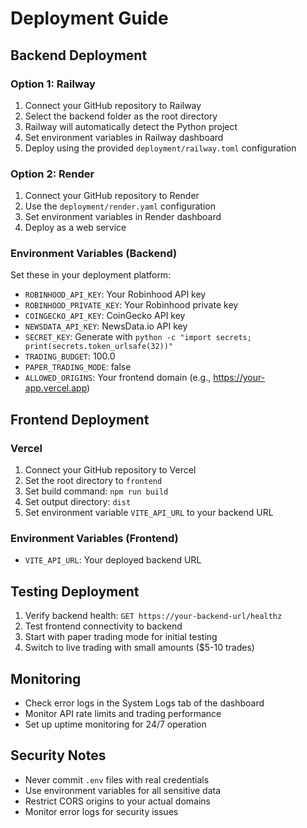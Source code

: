 # Deployment Guide

## Backend Deployment

### Option 1: Railway
1. Connect your GitHub repository to Railway
2. Select the backend folder as the root directory
3. Railway will automatically detect the Python project
4. Set environment variables in Railway dashboard
5. Deploy using the provided `deployment/railway.toml` configuration

### Option 2: Render
1. Connect your GitHub repository to Render
2. Use the `deployment/render.yaml` configuration
3. Set environment variables in Render dashboard
4. Deploy as a web service

### Environment Variables (Backend)
Set these in your deployment platform:
- `ROBINHOOD_API_KEY`: Your Robinhood API key
- `ROBINHOOD_PRIVATE_KEY`: Your Robinhood private key
- `COINGECKO_API_KEY`: CoinGecko API key
- `NEWSDATA_API_KEY`: NewsData.io API key
- `SECRET_KEY`: Generate with `python -c "import secrets; print(secrets.token_urlsafe(32))"`
- `TRADING_BUDGET`: 100.0
- `PAPER_TRADING_MODE`: false
- `ALLOWED_ORIGINS`: Your frontend domain (e.g., https://your-app.vercel.app)

## Frontend Deployment

### Vercel
1. Connect your GitHub repository to Vercel
2. Set the root directory to `frontend`
3. Set build command: `npm run build`
4. Set output directory: `dist`
5. Set environment variable `VITE_API_URL` to your backend URL

### Environment Variables (Frontend)
- `VITE_API_URL`: Your deployed backend URL

## Testing Deployment

1. Verify backend health: `GET https://your-backend-url/healthz`
2. Test frontend connectivity to backend
3. Start with paper trading mode for initial testing
4. Switch to live trading with small amounts ($5-10 trades)

## Monitoring

- Check error logs in the System Logs tab of the dashboard
- Monitor API rate limits and trading performance
- Set up uptime monitoring for 24/7 operation

## Security Notes

- Never commit `.env` files with real credentials
- Use environment variables for all sensitive data
- Restrict CORS origins to your actual domains
- Monitor error logs for security issues
